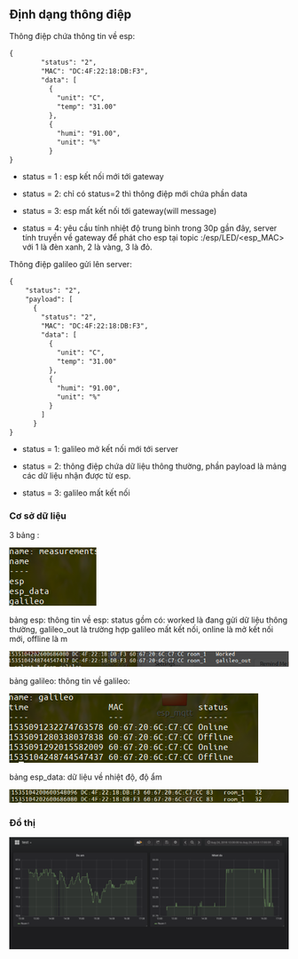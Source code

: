 ## Định dạng thông điệp

Thông điệp chứa thông tin về esp:

```
{
        "status": "2",
        "MAC": "DC:4F:22:18:DB:F3",
        "data": [
          {
            "unit": "C",
            "temp": "31.00"
          },
          {
            "humi": "91.00",
            "unit": "%"
          }
}
```

- status = 1 : esp kết nối mới tới gateway

- status = 2: chỉ có status=2 thì thông điệp mới chứa phần data

- status = 3: esp mất kết nối tới gateway(will message)

- status = 4: yêu cầu tính nhiệt độ trung bình trong 30p gần đây, server tính truyền về gateway để phát cho esp tại topic :/esp/LED/<esp_MAC> với 1 là đèn xanh, 2 là vàng, 3 là đỏ. 

Thông điệp galileo gửi lên server:

```
{
    "status": "2",
    "payload": [
      {
        "status": "2",
        "MAC": "DC:4F:22:18:DB:F3",
        "data": [
          {
            "unit": "C",
            "temp": "31.00"
          },
          {
            "humi": "91.00",
            "unit": "%"
          }
        ]
      }
}
```

- status = 1: galileo mở kết nối mới tới server

- status = 2: thông điệp chứa dữ liệu thông thường, phần payload là mảng các dữ liệu nhận được từ esp.

- status = 3: galileo mất kết nối

### Cơ sở dữ liệu

3 bảng :

![](../img/mea.png)

bảng esp: thông tin về esp: status gồm có: worked là đang gửi dữ liệu thông thường, galileo_out là trường hợp galileo mất kết nối, online là mở kết nối mới, offline là m

![](../img/demo-esp.png)

bảng galileo: thông tin về galileo:

![](../img/demo-galileo.png)

bảng esp_data: dữ liệu về nhiệt độ, độ ẩm

![](../img/demo-esp_data.png)

### Đồ thị 

![](../img/demo.png)


